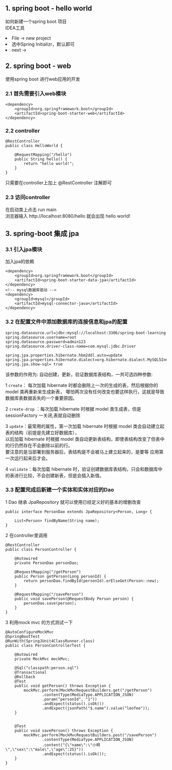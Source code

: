 ## 1. spring boot - hello world
如何新建一个spring boot 项目<br>
IDEA工具<br>
<li>File -> new project 
<li>选中Spring Initializr，默认即可
<li>next ->
  
## 2. spring boot - web
使用spring boot 进行web应用的开发<br>
### 2.1 首先需要引入web模块<br>
```
<dependency>
    <groupId>org.springframework.boot</groupId>
    <artifactId>spring-boot-starter-web</artifactId>
</dependency>
```
### 2.2 controller
```
@RestController
public class HelloWorld {

    @RequestMapping("/hello")
    public String hello() {
        return "hello world!";
    }
}
```
只需要在controller上加上 @RestController 注解即可

### 2.3 访问controller
在启动类上点击 run main<br>
浏览器输入 http://localhost:8080/hello 就会出现 hello world!
## 3. spring-boot 集成 jpa
### 3.1 引入jpa模块
加入jpa的依赖
```
<dependency>
    <groupId>org.springframework.boot</groupId>
    <artifactId>spring-boot-starter-data-jpa</artifactId>
</dependency>
<!-- mysql数据库驱动 -->
<dependency>
    <groupId>mysql</groupId>
    <artifactId>mysql-connector-java</artifactId>
</dependency>
```
### 3.2 在配置文件中添加数据库的连接信息和jpa的配置
```
spring.datasource.url=jdbc:mysql://localhost:3306/spring-boot-learning
spring.datasource.username=root
spring.datasource.password=admin123
spring.datasource.driver-class-name=com.mysql.jdbc.Driver

spring.jpa.properties.hibernate.hbm2ddl.auto=update
spring.jpa.properties.hibernate.dialect=org.hibernate.dialect.MySQL5InnoDBDialect
spring.jpa.show-sql= true
```
该参数的作用为: 自动创建，更新，验证数据库表结构，一共可选四种参数:

1 `create`： 每次加载 hibernate 时都会删除上一次的生成的表，然后根据你的 model 类再重新来生成新表，
  哪怕两次没有任何改变也要这样执行，这就是导致数据库表数据丢失的一个重要原因。
  
2 `create-drop` ：每次加载 hibernate 时根据 model 类生成表，但是 sessionFactory 一关闭,表就自动删除
  
3 `update`：最常用的属性，第一次加载 hibernate 时根据 model 类会自动建立起表的结构（前提是先建立好数据库），<br>
以后加载 hibernate 时根据 model 类自动更新表结构，即使表结构改变了但表中的行仍然存在不会删除以前的行。<br>
要注意的是当部署到服务器后，表结构是不会被马上建立起来的，是要等 应用第一次运行起来后才会。
  
4 `validate`：每次加载 hibernate 时，验证创建数据库表结构，只会和数据库中的表进行比较，不会创建新表，但是会插入新值。
</ul>

### 3.3 配置完成后新建一个实体和实体对应的Dao

1 Dao 继承 JpaRepository 就可以使用已经定义好的基本的增删改查
    
```
public interface PersonDao extends JpaRepository<Person, Long> {

    List<Person> findByName(String name);
}
```
2 在controller里调用

```
@RestController
public class PersonController {

    @Autowired
    private PersonDao personDao;

    @RequestMapping("/getPerson")
    public Person getPerson(Long personId) {
        return personDao.findById(personId).orElseGet(Person::new);
    }

    @RequestMapping("/savePerson")
    public void savePerson(@RequestBody Person person) {
        personDao.save(person);
    }
}
```
3 利用mock mvc 的方式测试一下
  
```
@AutoConfigureMockMvc
@SpringBootTest
@RunWith(SpringJUnit4ClassRunner.class)
public class PersonControllerTest {

    @Autowired
    private MockMvc mockMvc;

    @Sql("classpath:person.sql")
    @Transactional
    @Rollback
    @Test
    public void getPerson() throws Exception {
        mockMvc.perform(MockMvcRequestBuilders.get("/getPerson")
                .contentType(MediaType.APPLICATION_JSON)
                .param("personId", "1"))
                .andExpect(status().isOk())
                .andExpect(jsonPath("$.name").value("leofee"));
    }


    @Test
    public void savePerson() throws Exception {
        mockMvc.perform(MockMvcRequestBuilders.post("/savePerson")
                .contentType(MediaType.APPLICATION_JSON)
                .content("{\"name\":\"小明\",\"sex\":\"male\",\"age\":25}"))
                .andExpect(status().isOk());
    }
}
```
</ul>
